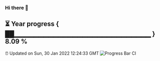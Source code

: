 ### Hi there 👋
⏳ Year progress { ██▁▁▁▁▁▁▁▁▁▁▁▁▁▁▁▁▁▁▁▁▁▁▁▁▁▁▁▁ } 8.09 %
---
⏰ Updated on Sun, 30 Jan 2022 12:24:33 GMT
![Progress Bar CI](https://github.com/liununu/liununu/workflows/Progress%20Bar%20CI/badge.svg)
